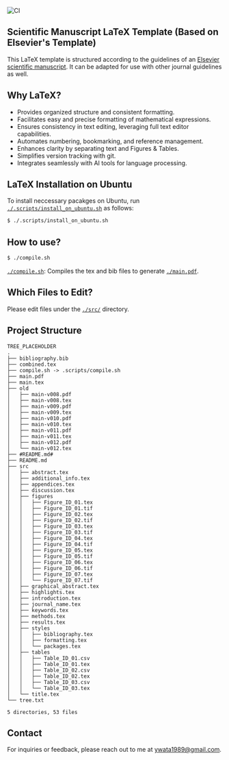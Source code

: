 ![CI](https://github.com/ywatanabe1989/LaTeX-Scientific-Template/actions/workflows/main.yml/badge.svg)

## Scientific Manuscript LaTeX Template (Based on Elsevier's Template)

This LaTeX template is structured according to the guidelines of an [Elsevier scientific manuscript](https://www.elsevier.com/researcher/author/policies-and-guidelines/latex-instructions). It can be adapted for use with other journal guidelines as well.


## Why LaTeX?
- Provides organized structure and consistent formatting.
- Facilitates easy and precise formatting of mathematical expressions.
- Ensures consistency in text editing, leveraging full text editor capabilities.
- Automates numbering, bookmarking, and reference management.
- Enhances clarity by separating text and Figures & Tables.
- Simplifies version tracking with git.
- Integrates seamlessly with AI tools for language processing.

## LaTeX Installation on Ubuntu

To install neccessary pacakges on Ubuntu, run [`./.scripts/install_on_ubuntu.sh`](./scripts/.install_on_ubuntu.sh) as follows:

```bash
$ ./.scripts/install_on_ubuntu.sh
```

## How to use?

``` bash
$ ./compile.sh
```

[`./compile.sh`](./compile.sh): Compiles the tex and bib files to generate [`./main.pdf`](./main.pdf).

## Which Files to Edit?

Please edit files under the [`./src/`](./src/) directory.

## Project Structure

```
TREE_PLACEHOLDER
.
├── bibliography.bib
├── combined.tex
├── compile.sh -> .scripts/compile.sh
├── main.pdf
├── main.tex
├── old
│   ├── main-v008.pdf
│   ├── main-v008.tex
│   ├── main-v009.pdf
│   ├── main-v009.tex
│   ├── main-v010.pdf
│   ├── main-v010.tex
│   ├── main-v011.pdf
│   ├── main-v011.tex
│   ├── main-v012.pdf
│   └── main-v012.tex
├── #README.md#
├── README.md
├── src
│   ├── abstract.tex
│   ├── additional_info.tex
│   ├── appendices.tex
│   ├── discussion.tex
│   ├── figures
│   │   ├── Figure_ID_01.tex
│   │   ├── Figure_ID_01.tif
│   │   ├── Figure_ID_02.tex
│   │   ├── Figure_ID_02.tif
│   │   ├── Figure_ID_03.tex
│   │   ├── Figure_ID_03.tif
│   │   ├── Figure_ID_04.tex
│   │   ├── Figure_ID_04.tif
│   │   ├── Figure_ID_05.tex
│   │   ├── Figure_ID_05.tif
│   │   ├── Figure_ID_06.tex
│   │   ├── Figure_ID_06.tif
│   │   ├── Figure_ID_07.tex
│   │   └── Figure_ID_07.tif
│   ├── graphical_abstract.tex
│   ├── highlights.tex
│   ├── introduction.tex
│   ├── journal_name.tex
│   ├── keywords.tex
│   ├── methods.tex
│   ├── results.tex
│   ├── styles
│   │   ├── bibliography.tex
│   │   ├── formatting.tex
│   │   └── packages.tex
│   ├── tables
│   │   ├── Table_ID_01.csv
│   │   ├── Table_ID_01.tex
│   │   ├── Table_ID_02.csv
│   │   ├── Table_ID_02.tex
│   │   ├── Table_ID_03.csv
│   │   └── Table_ID_03.tex
│   └── title.tex
└── tree.txt

5 directories, 53 files
```

## Contact

For inquiries or feedback, please reach out to me at ywata1989@gmail.com.
